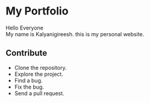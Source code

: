 # My Portfolio


Hello Everyone   <br>
My name is Kalyanigireesh. this is my personal website.


## Contribute

* Clone the repository.
* Explore the project.
* Find a bug.
* Fix the bug.
* Send a pull request.